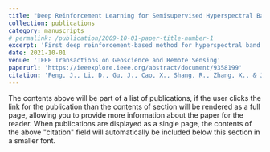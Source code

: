 ```yaml
---
title: "Deep Reinforcement Learning for Semisupervised Hyperspectral Band Selection"
collection: publications
category: manuscripts
# permalink: /publication/2009-10-01-paper-title-number-1
excerpt: 'First deep reinforcement-based method for hyperspectral band selection'
date: 2021-10-01
venue: 'IEEE Transactions on Geoscience and Remote Sensing'
paperurl: 'https://ieeexplore.ieee.org/abstract/document/9358199'
citation: 'Feng, J., Li, D., Gu, J., Cao, X., Shang, R., Zhang, X., & Jiao, L. (2021). Deep reinforcement learning for semisupervised hyperspectral band selection. IEEE Transactions on Geoscience and Remote Sensing, 60, 1-19.'
---
```


The contents above will be part of a list of publications, if the user clicks the link for the publication than the contents of section will be rendered as a full page, allowing you to provide more information about the paper for the reader. When publications are displayed as a single page, the contents of the above "citation" field will automatically be included below this section in a smaller font.